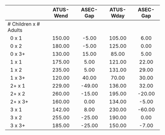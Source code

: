 
|                      |    ATUS-Wend |     ASEC-Gap |    ATUS-Wday |     ASEC-Gap |
| -------------------- | :----------: | :----------: | :----------: | :----------: |
| # Children x # Adults |              |              |              |              |
| &nbsp;&nbsp;0 x 1    |       150.00 |        -5.00 |       105.00 |         6.00 |
| &nbsp;&nbsp;0 x 2    |       180.00 |        -5.00 |       125.00 |         0.00 |
| &nbsp;&nbsp;0 x 3+   |       130.00 |        15.00 |        85.00 |         5.00 |
| &nbsp;&nbsp;1 x 1    |       175.00 |         5.00 |       121.00 |        22.00 |
| &nbsp;&nbsp;1 x 2    |       235.00 |         5.00 |       131.00 |        29.00 |
| &nbsp;&nbsp;1 x 3+   |       120.00 |        40.00 |        70.00 |        30.00 |
| &nbsp;&nbsp;2+ x 1   |       229.00 |       -49.00 |       136.00 |        32.00 |
| &nbsp;&nbsp;2+ x 2   |       260.00 |       -15.00 |       195.00 |       -20.00 |
| &nbsp;&nbsp;2+ x 3+  |       160.00 |         0.00 |       134.00 |        -5.00 |
| &nbsp;&nbsp;3 x 1    |       142.00 |         8.00 |       230.00 |       -60.00 |
| &nbsp;&nbsp;3 x 2    |       255.00 |       -25.00 |       190.00 |         0.00 |
| &nbsp;&nbsp;3 x 3+   |       185.00 |       -25.00 |       150.00 |        -7.00 |

